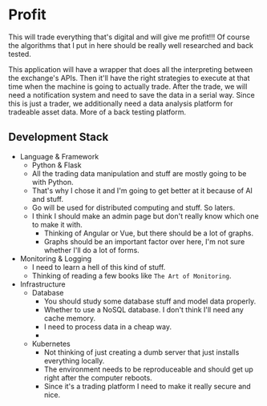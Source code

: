 # Profit
This will trade everything that's digital and will give me profit!!! Of course the algorithms that I put in here should be really well researched and back tested.


This application will have a wrapper that does all the interpreting between the exchange's APIs. Then it'll have the right strategies to execute at that time when the machine is going to actually trade. After the trade, we will need a notification system and need to save the data in a serial way. 
Since this is just a trader, we additionally need a data analysis platform for tradeable asset data. More of a back testing platform. 

## Development Stack
* Language & Framework
    * Python & Flask
    * All the trading data manipulation and stuff are mostly going to be with Python.
    * That's why I chose it and I'm going to get better at it because of AI and stuff.
    * Go will be used for distributed computing and stuff. So laters.
    * I think I should make an admin page but don't really know which one to make it with. 
        * Thinking of Angular or Vue, but there should be a lot of graphs. 
        * Graphs should be an important factor over here, I'm not sure whether I'll do a lot of forms.
* Monitoring & Logging
    * I need to learn a hell of this kind of stuff. 
    * Thinking of reading a few books like `The Art of Monitoring`.
* Infrastructure
    * Database
        * You should study some database stuff and model data properly.
        * Whether to use a NoSQL database. I don't think I'll need any cache memory.
        * I need to process data in a cheap way.
        * 
    * Kubernetes
        * Not thinking of just creating a dumb server that just installs everything locally. 
        * The environment needs to be reproduceable and should get up right after the computer reboots.
        * Since it's a trading platform I need to make it really secure and nice.
